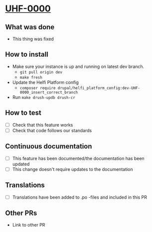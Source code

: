 # [UHF-0000](https://helsinkisolutionoffice.atlassian.net/browse/UHF-0000)
<!-- What problem does this solve? -->

## What was done
<!-- Describe what was done -->

* This thing was fixed

## How to install
* Make sure your instance is up and running on latest dev branch.
    * `git pull origin dev`
    * `make fresh`
* Update the Helfi Platform config
    * `composer require drupal/helfi_platform_config:dev-UHF-0000_insert_correct_branch`
* Run `make drush-updb drush-cr`

## How to test
<!-- Describe steps how to test the features, add as many steps as you want to be tested -->

* [ ] Check that this feature works
* [ ] Check that code follows our standards

## Continuous documentation
<!-- One of the checkboxes below needs to be checked like this: `[x]` (or click when not in edit mode) -->

* [ ] This feature has been documented/the documentation has been updated
* [ ] This change doesn't require updates to the documentation

## Translations
<!-- The checkbox below needs to be checked like this: `[x]` (or click when not in edit mode). Not needed if the translations were not affected. -->

* [ ] Translations have been added to .po -files and included in this PR

## Other PRs
<!-- For example an related PR in another repository -->

* Link to other PR
